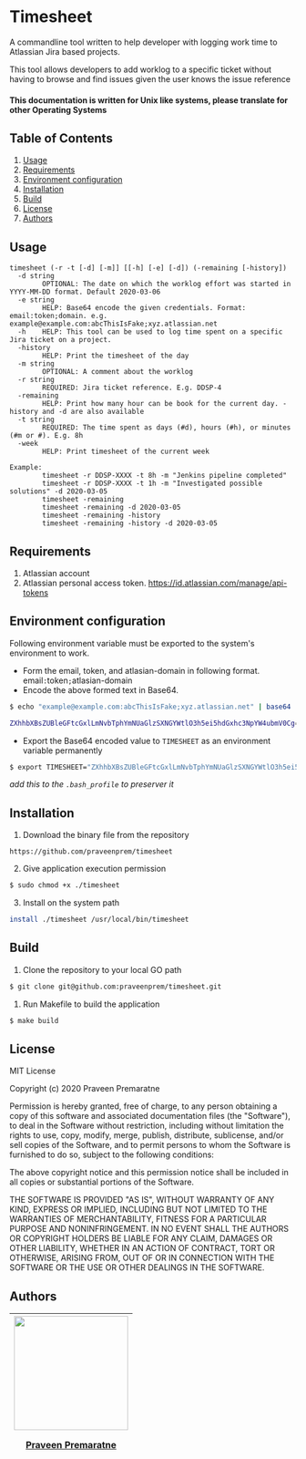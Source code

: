 # Timesheet

A commandline tool written to help developer with logging work time to Atlassian Jira based projects.

This tool allows developers to add worklog to a specific ticket without having to browse and find issues
given the user knows the issue reference

#### This documentation is written for Unix like systems, please translate for other Operating Systems

## Table of Contents

1. [Usage](#usage)
2. [Requirements](#requirements)
3. [Environment configuration](#environment-configuration)
4. [Installation](#installation)
5. [Build](#build)
6. [License](#license)
7. [Authors](#authors)

## Usage
```
timesheet (-r -t [-d] [-m]] [[-h] [-e] [-d]) (-remaining [-history])
  -d string
        OPTIONAL: The date on which the worklog effort was started in YYYY-MM-DD format. Default 2020-03-06
  -e string
        HELP: Base64 encode the given credentials. Format: email:token;domain. e.g. example@example.com:abcThisIsFake;xyz.atlassian.net
  -h    HELP: This tool can be used to log time spent on a specific Jira ticket on a project.
  -history
        HELP: Print the timesheet of the day
  -m string
        OPTIONAL: A comment about the worklog
  -r string
        REQUIRED: Jira ticket reference. E.g. DDSP-4
  -remaining
        HELP: Print how many hour can be book for the current day. -history and -d are also available
  -t string
        REQUIRED: The time spent as days (#d), hours (#h), or minutes (#m or #). E.g. 8h
  -week
    	HELP: Print timesheet of the current week

Example:
        timesheet -r DDSP-XXXX -t 8h -m "Jenkins pipeline completed"
        timesheet -r DDSP-XXXX -t 1h -m "Investigated possible solutions" -d 2020-03-05
        timesheet -remaining
        timesheet -remaining -d 2020-03-05
        timesheet -remaining -history
        timesheet -remaining -history -d 2020-03-05
```

## Requirements
1. Atlassian account
1. Atlassian personal access token. https://id.atlassian.com/manage/api-tokens

## Environment configuration
Following environment variable must be exported to the system's environment to work.

* Form the email, token, and atlasian-domain in following format. email`:`token`;`atlasian-domain
* Encode the above formed text in Base64.
```bash
$ echo "example@example.com:abcThisIsFake;xyz.atlassian.net" | base64

ZXhhbXBsZUBleGFtcGxlLmNvbTphYmNUaGlzSXNGYWtlO3h5ei5hdGxhc3NpYW4ubmV0Cg==
```
* Export the Base64 encoded value to `TIMESHEET` as an environment variable permanently
```bash
$ export TIMESHEET="ZXhhbXBsZUBleGFtcGxlLmNvbTphYmNUaGlzSXNGYWtlO3h5ei5hdGxhc3NpYW4ubmV0Cg=="
```
_add this to the `.bash_profile` to preserver it_
 
## Installation

1. Download the binary file from the repository
```
https://github.com/praveenprem/timesheet
```

2. Give application execution permission
```bash
$ sudo chmod +x ./timesheet
```

3. Install on the system path
```bash
install ./timesheet /usr/local/bin/timesheet
```

## Build

1. Clone the repository to your local GO path
```bash
$ git clone git@github.com:praveenprem/timesheet.git
```

1. Run Makefile to build the application
```bash
$ make build
```

## License

MIT License

Copyright (c) 2020 Praveen Premaratne

Permission is hereby granted, free of charge, to any person obtaining a copy
of this software and associated documentation files (the "Software"), to deal
in the Software without restriction, including without limitation the rights
to use, copy, modify, merge, publish, distribute, sublicense, and/or sell
copies of the Software, and to permit persons to whom the Software is
furnished to do so, subject to the following conditions:

The above copyright notice and this permission notice shall be included in all
copies or substantial portions of the Software.

THE SOFTWARE IS PROVIDED "AS IS", WITHOUT WARRANTY OF ANY KIND, EXPRESS OR
IMPLIED, INCLUDING BUT NOT LIMITED TO THE WARRANTIES OF MERCHANTABILITY,
FITNESS FOR A PARTICULAR PURPOSE AND NONINFRINGEMENT. IN NO EVENT SHALL THE
AUTHORS OR COPYRIGHT HOLDERS BE LIABLE FOR ANY CLAIM, DAMAGES OR OTHER
LIABILITY, WHETHER IN AN ACTION OF CONTRACT, TORT OR OTHERWISE, ARISING FROM,
OUT OF OR IN CONNECTION WITH THE SOFTWARE OR THE USE OR OTHER DEALINGS IN THE
SOFTWARE.

## Authors
   | <div><a href="https://github.com/praveenprem"><img width="200" src="https://avatars3.githubusercontent.com/u/23165760"/><p></p><p>Praveen Premaratne</p></a></div> |
   | :-------: |
